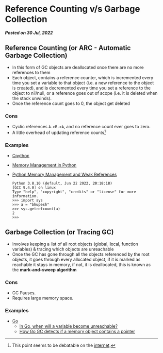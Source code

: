 # Reference Counting v/s Garbage Collection
**_Posted on 30 Jul, 2022_**

## Reference Counting (or ARC - Automatic Garbage Collection)

- In this form of GC objects are deallocated once there are no more references to them
- Each object, contains a reference counter, which is incremented every time you set a variable to that object (i.e. a new reference to the object is created), and is decremented every time you set a reference to the object to nil/null, or a reference goes out of scope (i.e. it is deleted when the stack unwinds).
- Once the reference count goes to 0, the object get deleted

### Cons
- Cyclic references `A->B->A`, and no reference count ever goes to zero.
- A little overhead of updating reference counts[^1]

### Examples

- [Cpython](https://devguide.python.org/internals/garbage-collector/index.html)
- [Memory Management in Python](https://realpython.com/python-memory-management/#garbage-collection)
- [Python Memory Management and Weak References](https://uwpce-pythoncert.github.io/SystemDevelopment/weak_references.html#python-memory-management-and-weak-references)

  ```
  Python 3.8.10 (default, Jun 22 2022, 20:18:18)
  [GCC 9.4.0] on linux
  Type "help", "copyright", "credits" or "license" for more information.
  >>> import sys
  >>> a = "bhupesh"
  >>> sys.getrefcount(a)
  2
  >>>
  ```


## Garbage Collection (or Tracing GC)

- Involves keeping a list of all root objects (global, local, function variables) & tracing which objects are unreachable
- Once the GC has gone through all the objects referenced by the root objects, it goes through every allocated object, if it is marked as reachable it stays in memory, if not, it is deallocated, this is known as the **mark-and-sweep algorithm**

### Cons
- GC Pauses.
- Requires large memory space.

### Examples

- [Go](https://go.dev/doc/gc-guide)
  - [In Go, when will a variable become unreachable?](https://stackoverflow.com/questions/37588639/in-go-when-will-a-variable-become-unreachable)
  - [How Go GC detects if a memory object contains a pointer](https://www.sobyte.net/post/2022-03/how-gc-detect-pointer-in-mem-obj/)

[^1]: This point seems to be debatable on the [internet](https://kevinlawler.com/refcount).
